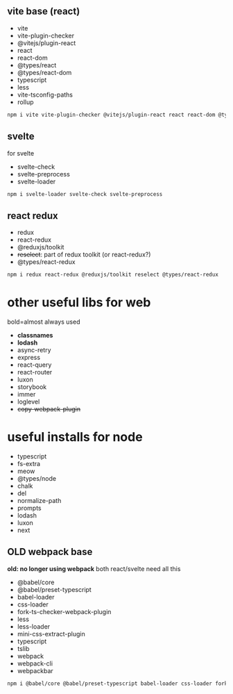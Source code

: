 ## vite base (react)
- vite
- vite-plugin-checker
- @vitejs/plugin-react
- react
- react-dom
- @types/react
- @types/react-dom
- typescript
- less
- vite-tsconfig-paths
- rollup

```bash
npm i vite vite-plugin-checker @vitejs/plugin-react react react-dom @types/react @types/react-dom typescript less vite-tsconfig-paths rollup
```

## svelte
for svelte

- svelte-check
- svelte-preprocess
- svelte-loader

```bash
npm i svelte-loader svelte-check svelte-preprocess
```

## react redux
- redux
- react-redux
- @reduxjs/toolkit
- ~~reselect~~: part of redux toolkit (or react-redux?)
- @types/react-redux

```bash
npm i redux react-redux @reduxjs/toolkit reselect @types/react-redux
```

# other useful libs for web
bold=almost always used

- **classnames**
- **lodash**
- async-retry
- express
- react-query
- react-router
- luxon
- storybook
- immer
- loglevel
- ~~copy-webpack-plugin~~

# useful installs for node
- typescript
- fs-extra
- meow
- @types/node
- chalk
- del
- normalize-path
- prompts
- lodash
- luxon
- next

## OLD webpack base
**old: no longer using webpack**
both react/svelte need all this

- @babel/core
- @babel/preset-typescript
- babel-loader
- css-loader
- fork-ts-checker-webpack-plugin
- less
- less-loader
- mini-css-extract-plugin
- typescript
- tslib
- webpack
- webpack-cli
- webpackbar

```bash
npm i @babel/core @babel/preset-typescript babel-loader css-loader fork-ts-checker-webpack-plugin less less-loader mini-css-extract-plugin typescript webpack webpack-cli webpackbar tslib
```

